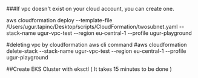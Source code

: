 ###If vpc doesn't exist on your cloud account, you can create one.

aws cloudformation deploy --template-file /Users/ugur.tapinc/Desktop/scripts/CloudFormation/twosubnet.yaml  --stack-name ugur-vpc-test --region eu-central-1 --profile ugur-playground

#deleting vpc by cloudformation aws cli command
#aws cloudformation delete-stack --stack-name ugur-vpc-test --region eu-central-1 --profile ugur-playground

##Create EKS Cluster with eksctl ( It takes 15 minutes to be done )

